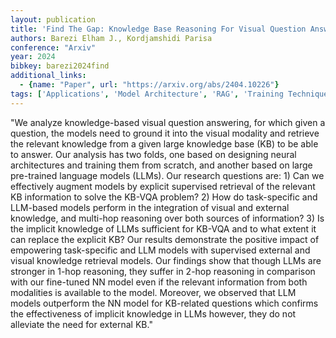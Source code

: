 ```yaml
---
layout: publication
title: 'Find The Gap: Knowledge Base Reasoning For Visual Question Answering'
authors: Barezi Elham J., Kordjamshidi Parisa
conference: "Arxiv"
year: 2024
bibkey: barezi2024find
additional_links:
  - {name: "Paper", url: "https://arxiv.org/abs/2404.10226"}
tags: ['Applications', 'Model Architecture', 'RAG', 'Training Techniques']
---
```

"We analyze knowledge-based visual question answering, for which given a question, the models need to ground it into the visual modality and retrieve the relevant knowledge from a given large knowledge base (KB) to be able to answer. Our analysis has two folds, one based on designing neural architectures and training them from scratch, and another based on large pre-trained language models (LLMs). Our research questions are: 1) Can we effectively augment models by explicit supervised retrieval of the relevant KB information to solve the KB-VQA problem? 2) How do task-specific and LLM-based models perform in the integration of visual and external knowledge, and multi-hop reasoning over both sources of information? 3) Is the implicit knowledge of LLMs sufficient for KB-VQA and to what extent it can replace the explicit KB? Our results demonstrate the positive impact of empowering task-specific and LLM models with supervised external and visual knowledge retrieval models. Our findings show that though LLMs are stronger in 1-hop reasoning, they suffer in 2-hop reasoning in comparison with our fine-tuned NN model even if the relevant information from both modalities is available to the model. Moreover, we observed that LLM models outperform the NN model for KB-related questions which confirms the effectiveness of implicit knowledge in LLMs however, they do not alleviate the need for external KB."
